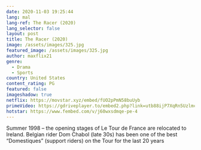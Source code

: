 ```yaml
---
date: 2020-11-03 19:25:44
lang: mal
lang-ref: The Racer (2020)
lang_selector: false
layout: post
title: The Racer (2020)
image: /assets/images/325.jpg
featured_image: /assets/images/325.jpg
author: maxflix21
genre:
  - Drama
  - Sports
country: United States
content_rating: PG
featured: false
imageshadow: true
netflix: https://movstar.xyz/embed/fUO2pPmN58buUyb
primeVideo: https://gdriveplayer.to/embed2.php?link=utb88ijP7XqRn5Uzlmc49A583Pfrdf%252Bsy0GXRvalkJx5x5eP8rYq1pcIKhArP3DjBWczREaOnG8Tog%252BeNjIxOd8SKUmzOlRZrCPiXbmnBOxEs6O5o8Hmeg%252Bv4lGUkmQNgVqJPFWOo%252B84yeBYx1MQWVuypELP2isVbenohh4ndArsaqzfBafWKMd55GIpiqgLA%253D
hotstar: https://www.fembed.com/v/j60wxsdmqe-pe-4
---
```

Summer 1998 – the opening stages of Le Tour de France are relocated to Ireland. Belgian rider Dom Chabol (late 30s) has been one of the best “Domestiques” (support riders) on the Tour for the last 20 years